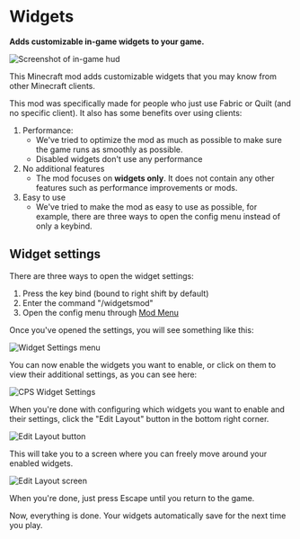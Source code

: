 # Widgets
**Adds customizable in-game widgets to your game.**

![Screenshot of in-game hud](https://github.com/user-attachments/assets/362ffd66-75c2-487c-9d2a-21096ff2d042)

This Minecraft mod adds customizable widgets that you may know from other Minecraft clients.

This mod was specifically made for people who just use Fabric or Quilt (and no specific client).
It also has some benefits over using clients:
1. Performance:
   - We've tried to optimize the mod as much as possible to make sure the game runs as smoothly as possible.
   - Disabled widgets don't use any performance
2. No additional features
   - The mod focuses on **widgets only**. It does not contain any other features such as performance improvements or mods.
3. Easy to use
   - We've tried to make the mod as easy to use as possible, for example, there are three ways to open the config menu instead of only a keybind.

## Widget settings
There are three ways to open the widget settings:
1. Press the key bind (bound to right shift by default)
2. Enter the command "/widgetsmod"
3. Open the config menu through [Mod Menu](https://modrinth.com/mod/modmenu)

Once you've opened the settings, you will see something like this:

![Widget Settings menu](https://github.com/user-attachments/assets/a8f8ac2d-6077-4de9-bf77-2968f8b7dbcf)

You can now enable the widgets you want to enable, or click on them to view their additional settings, as you can see here:

![CPS Widget Settings](https://github.com/user-attachments/assets/3703abb2-5f51-42dc-90e4-5847a9e0cc73)

When you're done with configuring which widgets you want to enable and their settings, click the "Edit Layout" button in the bottom right corner.

![Edit Layout button](https://github.com/user-attachments/assets/a788b082-ecb6-4a54-ba9c-cf513f128f2e)

This will take you to a screen where you can freely move around your enabled widgets.

![Edit Layout screen](https://github.com/user-attachments/assets/02f20215-8be1-4997-9a90-8ef7eb3662d9)

When you're done, just press Escape until you return to the game.

Now, everything is done. Your widgets automatically save for the next time you play.